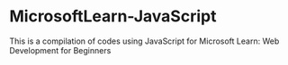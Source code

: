 # MicrosoftLearn-JavaScript
 This is a compilation of codes using JavaScript for Microsoft Learn: Web Development for Beginners

